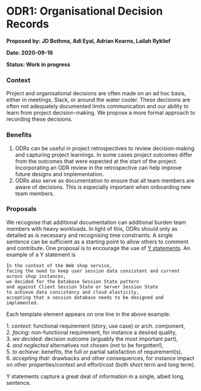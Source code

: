 # ODR1: Organisational Decision Records

**Proposed by: JD Bothma, Adi Eyal, Adrian Kearns, Lailah Ryklief**

**Date: 2020-09-16**

**Status: Work in progress**

### Context

Project and organisational decisions are often made on an ad hoc basis, either in meetings, Slack, or around the water cooler. These decisions are often not adequately documented limits communication and our ability to learn from project decision-making. We propose a more formal approach to recording these decisions.

### Benefits

1. ODRs can be useful in project retrospectives to review decision-making and capturing project learnings. In some cases project outcomes differ from the outcomes that were expected at the start of the project. Incorporating an ODR review in the retrospective can help improve future designs and implementation.
2. ODRs also serve as documentation to ensure that all team members are aware of decisions. This is especially important when onboarding new team members.&#x20;

### Proposals

We recognise that additional documentation can additional burden team members with heavy workloads. In light of this, ODRs should only as detailed as is necessary and recognising time constraints. A single sentence can be sufficient as a starting point to allow others to comment and contribute. One proposal is to encourage the use of [Y statements](https://medium.com/@docsoc/y-statements-10eb07b5a177). An example of a Y statement is

```
In the context of the Web shop service,
facing the need to keep user session data consistent and current across shop instances,
we decided for the Database Session State pattern
and against Client Session State or Server Session State
to achieve data consistency and cloud elasticity,
accepting that a session database needs to be designed and implemented.
```

Each template element appears on one line in the above example:

1\. _context_: functional requirement (story, use case) or arch. component,\
2\. _facing_: non-functional requirement, for instance a desired quality,\
3\. _we decided_: decision outcome (arguably the most important part),\
4\. _and neglected_ alternatives not chosen (not to be forgotten!),\
5\. _to achieve_: benefits, the full or partial satisfaction of requirement(s),\
6\. _accepting that_: drawbacks and other consequences, for instance impact on other properties/context and effort/cost (both short term and long term).

Y statements capture a great deal of information in a single, albeit long, sentence.&#x20;
